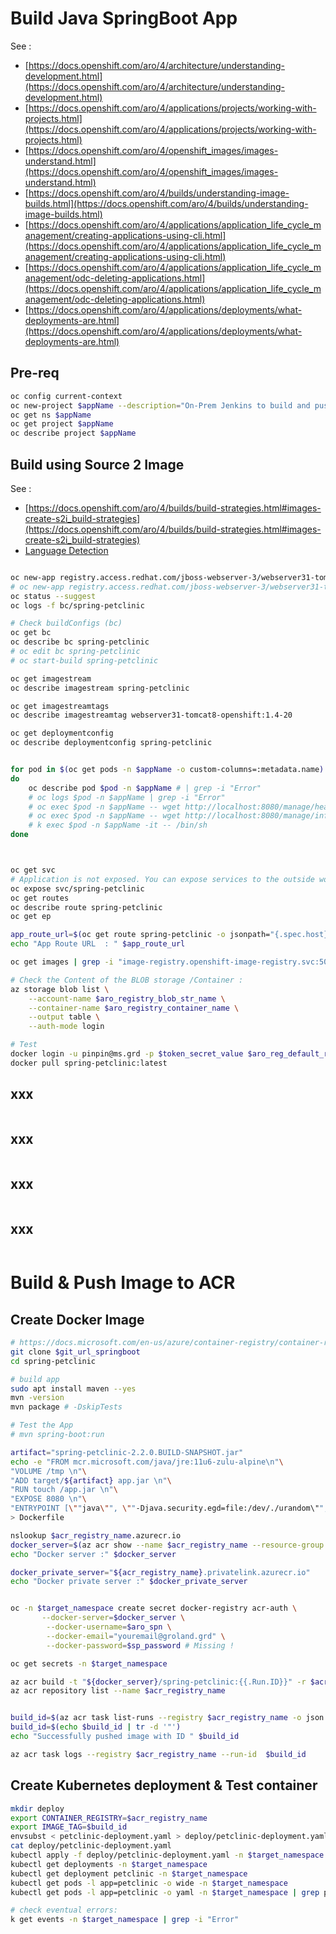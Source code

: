 # Build Java SpringBoot App

See :
- [https://docs.openshift.com/aro/4/architecture/understanding-development.html](https://docs.openshift.com/aro/4/architecture/understanding-development.html)
- [https://docs.openshift.com/aro/4/applications/projects/working-with-projects.html](https://docs.openshift.com/aro/4/applications/projects/working-with-projects.html)
- [https://docs.openshift.com/aro/4/openshift_images/images-understand.html](https://docs.openshift.com/aro/4/openshift_images/images-understand.html)
- [https://docs.openshift.com/aro/4/builds/understanding-image-builds.html](https://docs.openshift.com/aro/4/builds/understanding-image-builds.html)
- [https://docs.openshift.com/aro/4/applications/application_life_cycle_management/creating-applications-using-cli.html](https://docs.openshift.com/aro/4/applications/application_life_cycle_management/creating-applications-using-cli.html)
- [https://docs.openshift.com/aro/4/applications/application_life_cycle_management/odc-deleting-applications.html](https://docs.openshift.com/aro/4/applications/application_life_cycle_management/odc-deleting-applications.html)
- [https://docs.openshift.com/aro/4/applications/deployments/what-deployments-are.html](https://docs.openshift.com/aro/4/applications/deployments/what-deployments-are.html)

## Pre-req

```sh
oc config current-context
oc new-project $appName --description="On-Prem Jenkins to build and push Docker image to ARO Built-in Registry configured with a NEW BLOB Stoarge+Private-Endpoint" --display-name="ARO PoC"
oc get ns $appName
oc get project $appName
oc describe project $appName

```

## Build using Source 2 Image

See :
-  [https://docs.openshift.com/aro/4/builds/build-strategies.html#images-create-s2i_build-strategies](https://docs.openshift.com/aro/4/builds/build-strategies.html#images-create-s2i_build-strategies)
- [Language Detection](https://docs.openshift.com/aro/4/applications/application_life_cycle_management/creating-applications-using-cli.html#language-detection)

```sh

oc new-app registry.access.redhat.com/jboss-webserver-3/webserver31-tomcat8-openshift:1.4-20~$git_url_springboot --context-dir="/" --strategy=source
# oc new-app registry.access.redhat.com/jboss-webserver-3/webserver31-tomcat8-openshift:latest~$git_url_springboot --context-dir=/petclinic-s2i --strategy=source
oc status --suggest
oc logs -f bc/spring-petclinic

# Check buildConfigs (bc)
oc get bc
oc describe bc spring-petclinic
# oc edit bc spring-petclinic
# oc start-build spring-petclinic

oc get imagestream
oc describe imagestream spring-petclinic

oc get imagestreamtags
oc describe imagestreamtag webserver31-tomcat8-openshift:1.4-20

oc get deploymentconfig
oc describe deploymentconfig spring-petclinic


for pod in $(oc get pods -n $appName -o custom-columns=:metadata.name)
do
    oc describe pod $pod -n $appName # | grep -i "Error"
	# oc logs $pod -n $appName | grep -i "Error"
    # oc exec $pod -n $appName -- wget http://localhost:8080/manage/health
    # oc exec $pod -n $appName -- wget http://localhost:8080/manage/info
    # k exec $pod -n $appName -it -- /bin/sh
done



oc get svc
# Application is not exposed. You can expose services to the outside world by executing one or more of the commands below:
oc expose svc/spring-petclinic
oc get routes
oc describe route spring-petclinic
oc get ep

app_route_url=$(oc get route spring-petclinic -o jsonpath="{.spec.host}")
echo "App Route URL  : " $app_route_url

oc get images | grep -i "image-registry.openshift-image-registry.svc:5000/$appName/spring-petclinic"

# Check the Content of the BLOB storage /Container :
az storage blob list \
    --account-name $aro_registry_blob_str_name \
    --container-name $aro_registry_container_name \
    --output table \
    --auth-mode login

# Test 
docker login -u pinpin@ms.grd -p $token_secret_value $aro_reg_default_route
docker pull spring-petclinic:latest
```


## xxx

```sh

```

## xxx

```sh

```

## xxx

```sh

```

## xxx

```sh

```

# Build & Push Image to ACR

## Create Docker Image
```sh
# https://docs.microsoft.com/en-us/azure/container-registry/container-registry-quickstart-task-cli
git clone $git_url_springboot 
cd spring-petclinic

# build app
sudo apt install maven --yes
mvn -version
mvn package # -DskipTests

# Test the App
# mvn spring-boot:run

artifact="spring-petclinic-2.2.0.BUILD-SNAPSHOT.jar"
echo -e "FROM mcr.microsoft.com/java/jre:11u6-zulu-alpine\n"\
"VOLUME /tmp \n"\
"ADD target/${artifact} app.jar \n"\
"RUN touch /app.jar \n"\
"EXPOSE 8080 \n"\
"ENTRYPOINT [\""java\"", \""-Djava.security.egd=file:/dev/./urandom\"", \""-jar\"", \""/app.jar\""] \n"\
> Dockerfile

nslookup $acr_registry_name.azurecr.io
docker_server=$(az acr show --name $acr_registry_name --resource-group $rg_name --query "loginServer" --output tsv)
echo "Docker server :" $docker_server

docker_private_server="${acr_registry_name}.privatelink.azurecr.io"
echo "Docker private server :" $docker_private_server


oc -n $target_namespace create secret docker-registry acr-auth \
       --docker-server=$docker_server \
        --docker-username=$aro_spn \
        --docker-email="youremail@groland.grd" \
        --docker-password=$sp_password # Missing !

oc get secrets -n $target_namespace

az acr build -t "${docker_server}/spring-petclinic:{{.Run.ID}}" -r $acr_registry_name -g $rg_name --file Dockerfile .
az acr repository list --name $acr_registry_name


build_id=$(az acr task list-runs --registry $acr_registry_name -o json --query [0].name )
build_id=$(echo $build_id | tr -d '"')
echo "Successfully pushed image with ID " $build_id

az acr task logs --registry $acr_registry_name --run-id  $build_id
```

## Create Kubernetes deployment & Test container
```sh
mkdir deploy
export CONTAINER_REGISTRY=$acr_registry_name
export IMAGE_TAG=$build_id
envsubst < petclinic-deployment.yaml > deploy/petclinic-deployment.yaml 
cat deploy/petclinic-deployment.yaml
kubectl apply -f deploy/petclinic-deployment.yaml -n $target_namespace
kubectl get deployments -n $target_namespace
kubectl get deployment petclinic -n $target_namespace 
kubectl get pods -l app=petclinic -o wide -n $target_namespace
kubectl get pods -l app=petclinic -o yaml -n $target_namespace | grep podIP

# check eventual errors:
k get events -n $target_namespace | grep -i "Error"

```